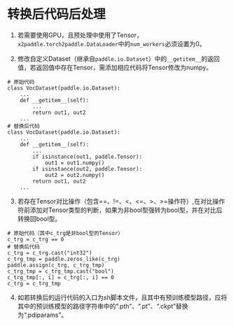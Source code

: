 # 转换后代码后处理
1. 若需要使用GPU，且预处理中使用了Tensor，`x2paddle.torch2paddle.DataLoader`中的`num_workers`必须设置为0。

2. 修改自定义Dataset（继承自`paddle.io.Dataset`）中的`__getitem__`的返回值，若返回值中存在Tensor，需添加相应代码将Tensor修改为numpy。

```
# 原始代码
class VocDataset(paddle.io.Dataset):
    ...
    def __getitem__(self):
        ...
        return out1, out2
    ...
# 替换后代码
class VocDataset(paddle.io.Dataset):
    ...
    def __getitem__(self):
        ...
        if isinstance(out1, paddle.Tensor):
            out1 = out1.numpy()
        if isinstance(out2, paddle.Tensor):
            out2 = out2.numpy()
        return out1, out2
    ...
```

3. 若存在Tensor对比操作（包含==、!=、<、<=、>、>=操作符）,在对比操作符前添加对Tensor类型的判断，如果为非bool型强转为bool型，并在对比后转换回bool型。

```
# 原始代码（其中c_trg是非bool型的Tensor）
c_trg = c_trg == 0
# 替换后代码
c_trg = c_trg.cast("int32")
c_trg_tmp = paddle.zeros_like(c_trg)
paddle.assign(c_trg, c_trg_tmp)
c_trg_tmp = c_trg_tmp.cast("bool")
c_trg_tmp[:, i] = c_trg[:, i] == 0
c_trg = c_trg_tmp
```

4. 如若转换后的运行代码的入口为sh脚本文件，且其中有预训练模型路径，应将其中的预训练模型的路径字符串中的“.pth”、“.pt”、“.ckpt”替换为“.pdiparams”。
